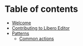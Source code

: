 # Table of contents

* [Welcome](README.md)
* [Contributing to Libero Editor](contributing-to-libero-editor.md)
* [Patterns](patterns/README.md)
  * [Common actions](patterns/common-actions.md)

